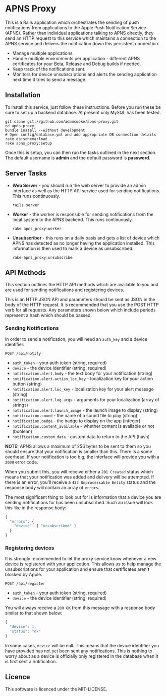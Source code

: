 # APNS Proxy

This is a Rails application which orchestrates the sending of push notifications
from applications to the Apple Push Notification Service (APNS). Rather than 
individual applications talking to APNS directly, they send an HTTP request to
this service which maintains a connection to the APNS service and delivers
the notification down this persistent connection.

* Manage multiple applications
* Handle multiple environments per application - different APNS certificates
  for your Beta, Release and Debug builds if needed.
* Keep track of the notifications sent.
* Monitors for device unsubscriptions and alerts the sending application next
  time it tries to send a message.

## Installation

To install this service, just follow these instructions. Before you run these
be sure to set up a backend database. At present only MySQL has been tested.

```
git clone git://github.com/adamcooke/apns-proxy.git
cd apns-proxy
bundle install --without development
# Open config/database.yml and add appropriate DB connection details
rake db:schema:load
rake apns_proxy:setup
```

Once this is setup, you can then run the tasks outlined in the next section.
The default username is **admin** and the default password is **password**.

## Server Tasks

* **Web Server** - you should run the web server to provide an admin interface
  as well as the HTTP API service used for sending notifications. This runs
  continuously.
  
  ```
  rails server
  ```
  
* **Worker** - the worker is responsible for sending notifications from the 
  local system to the APNS backend. This runs continuously.
  
  ```
  rake apns_proxy:worker
  ```

* **Unsubscriber** - this runs on a daily basis and gets a list of device 
  which APNS has detected as no longer having the application installed. This
  information is then used to mark a device as unsubscribed.
  
  ```
  rake apns_proxy:unsubscribe
  ```

## API Methods

This section outlines the HTTP API methods which are available to you and are
used for sending notifications and registering devices.

This is an HTTP JSON API and parameters should be sent as JSON in the body of
the HTTP request. It is recommended that you use the POST HTTP verb for all
requests. Any parameters shown below which include periods represent a hash
which should be passed.

### Sending Notifications

In order to send a notification, you will need an `auth_key` and a device
identifier.

```
POST /api/notify
```

* `auth_token` - your auth token (string, required)
* `device` - the device identifier (string, required)
* `notification.alert.body` - the text body for your notification (string)
* `notification.alert.action_loc_key` - localization key for your action button (string)
* `notification.alert.loc_key` - localization key for your alert message (string)
* `notification.alert.log_args` - arguments for your localization (array of strings)
* `notification.alert.launch_image` - the launch image to display (string)
* `notification.sound` - the name of a sound file to play (string)
* `notification.badge` - the badge to display on the app (integer)
* `notification.content_available` - whether content is available or not (boolean)
* `notification.custom_data` - custom data to return to the API (hash)

**NOTE:** APNS allows a maximum of 256 bytes to be sent to them so you should
ensure that your notification is smaller than this. There is a some overhead.
If your notification is too big, the interface will provide you with a `2000`
error code.

When you submit this, you will receive either a `201 Created` status which
means that your notification was added and delivery will be attempted. If there
is an error, you'll receive a `422 Unprocessable Entity` status and the response
body will contain an array of `errors`. 

The most significant thing to look out for is information that a device you
are sending notifications for has been unsubscribed. Such an issue will look 
this like in the response body:

```javascript
{
  "errors": {
    "device": [ "unsubscribed" ]
  }
}
```

### Registering devices

It is strongly recommended to let the proxy service know whenever a new device
is registered with your application. This allows us to help manage the
unsubscriptions for your application and ensure that certificates aren't
blocked by Apple.

```
POST /api/register
```

* `auth_token` - your auth token (string, required)
* `device` - the device identifier (string, required)

You will always receive a `200 OK` from this message with a response body 
similar to that shown below:

```javascript
{
  "device": 1,
  "status": "ok"
}
```

In some cases, `device` will be null. This means that the device identifier 
you have provided has not yet been sent any notifications. This is nothing
to worry about as a device is officially only registered in the database when
it is first sent a notification.

## Licence

This software is licenced under the MIT-LICENSE.

